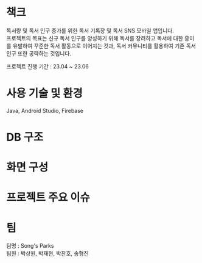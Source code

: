 # 책크
독서량 및 독서 인구 증가를 위한 독서 기록장 및 독서 SNS 모바일 앱입니다.  
프로젝트의 목표는 신규 독서 인구를 양성하기 위해 독서를 장려하고 독서에 대한 흥미를 유발하여 꾸준한 독서 활동으로 이어지는 것과, 독서 커뮤니티를 활용하여 기존 독서 인구 또한 공략하는 것입니다.

프로젝트 진행 기간 : 23.04 ~ 23.06

# 사용 기술 및 환경
Java, Android Studio, Firebase

# DB 구조

# 화면 구성

# 프로젝트 주요 이슈


# 팀
팀명 : Song's Parks  
팀원 : 박상원, 박재현, 박찬호, 송형진
